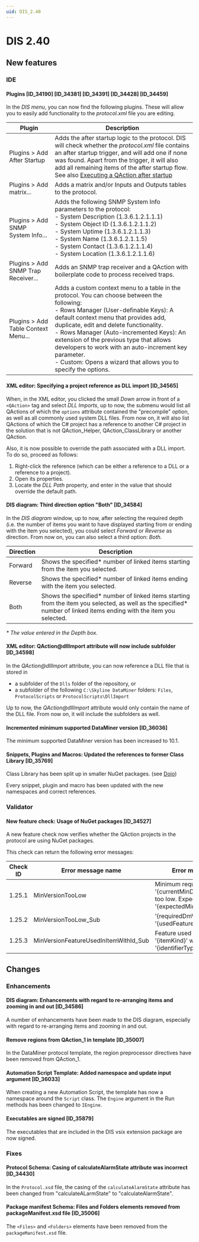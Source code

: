 ```yaml
---
uid: DIS_2.40
---
```


# DIS 2.40

## New features

### IDE

#### Plugins [ID_34190] [ID_34381] [ID_34391] [ID_34428] [ID_34459]

In the *DIS menu*, you can now find the following plugins. These will allow you to easily add functionality to the *protocol.xml* file you are editing.

| Plugin | Description |
|--------|-------------|
| Plugins \> Add After Startup | Adds the after startup logic to the protocol. DIS will check whether the *protocol.xml* file contains an after startup trigger, and will add one if none was found. Apart from the trigger, it will also add all remaining items of the after startup flow.<br>See also [Executing a QAction after startup](xref:LogicExamples#executing-a-qaction-after-startup) |
| Plugins \> Add matrix... | Adds a matrix and/or Inputs and Outputs tables to the protocol. |
| Plugins \> Add SNMP System Info... | Adds the following SNMP System Info parameters to the protocol:<br>- System Description (1.3.6.1.2.1.1.1)<br>- System Object ID (1.3.6.1.2.1.1.2)<br>- System Uptime (1.3.6.1.2.1.1.3)<br>- System Name (1.3.6.1.2.1.1.5)<br>- System Contact (1.3.6.1.2.1.1.4)<br>- System Location (1.3.6.1.2.1.1.6) |
| Plugins \> Add SNMP Trap Receiver... | Adds an SNMP trap receiver and a QAction with boilerplate code to process received traps. |
| Plugins \> Add Table Context Menu... | Adds a custom context menu to a table in the protocol. You can choose between the following:<br>- Rows Manager (User-definable Keys): A default context menu that provides add, duplicate, edit and delete functionality.<br>- Rows Manager (Auto-incremented Keys): An extension of the previous type that allows developers to work with an auto-increment key parameter.<br>- Custom: Opens a wizard that allows you to specify the options. |

#### XML editor: Specifying a project reference as DLL import [ID_34565]

When, in the XML editor, you clicked the small *Down* arrow in front of a `<QAction>` tag and select *DLL Imports*, up to now, the submenu would list all QActions of which the `options` attribute contained the "precompile" option, as well as all commonly used system DLL files. From now on, it will also list QActions of which the C# project has a reference to another C# project in the solution that is not QAction_Helper, QAction_ClassLibrary or another QAction.

Also, it is now possible to override the path associated with a DLL import. To do so, proceed as follows:

1. Right-click the reference (which can be either a reference to a DLL or a reference to a project).
1. Open its properties.
1. Locate the *DLL Path* property, and enter in the value that should override the default path.

#### DIS diagram: Third direction option "Both" [ID_34584]

In the *DIS diagram* window, up to now, after selecting the required depth (i.e. the number of items you want to have displayed starting from or ending with the item you selected), you could select *Forward* or *Reverse* as direction. From now on, you can also select a third option: *Both*.

| Direction | Description |
|-----------|-------------|
| Forward   | Shows the specified\* number of linked items starting from the item you selected. |
| Reverse   | Shows the specified\* number of linked items ending with the item you selected.   |
| Both      | Shows the specified\* number of linked items starting from the item you selected, as well as the specified\* number of linked items ending with the item you selected. |

*\* The value entered in the Depth box.*

#### XML editor: QAction\@dllImport attribute will now include subfolder [ID_34598]

In the *QAction\@dllImport* attribute, you can now reference a DLL file that is stored in

- a subfolder of the `Dlls` folder of the repository, or
- a subfolder of the following `C:\Skyline DataMiner` folders: `Files`, `ProtocolScripts` or `ProtocolScripts\DllImport`

Up to now, the *QAction\@dllImport* attribute would only contain the name of the DLL file. From now on, it will include the subfolders as well.

#### Incremented minimum supported DataMiner version [ID_36036]

The minimum supported DataMiner version has been increased to 10.1.

#### Snippets, Plugins and Macros: Updated the references to former Class Library [ID_35769]

Class Library has been split up in smaller NuGet packages. (see [Dojo](https://community.dataminer.services/unlimited-devops-power-at-your-fingertips-code-library-nuget-packages-are-living-on-the-cloud))

Every snippet, plugin and macro has been updated with the new namespaces and correct references.

### Validator

#### New feature check: Usage of NuGet packages [ID_34527]

A new feature check now verifies whether the QAction projects in the protocol are using NuGet packages.

This check can return the following error messages:

| Check ID | Error message name | Error message |
|--|--|--|
| 1.25.1 | MinVersionTooLow | Minimum required version '{currentMinDmVersion}' too low. Expected value '{expectedMinDmVersion}'. |
| 1.25.2 | MinVersionTooLow_Sub | '{requiredDmVersion}' : '{usedFeature}' |
| 1.25.3 | MinVersionFeatureUsedInItemWithId_Sub | Feature used in '{itemKind}' with '{identifierType}' '{itemId}'. |

## Changes

### Enhancements

#### DIS diagram: Enhancements with regard to re-arranging items and zooming in and out [ID_34586]

A number of enhancements have been made to the DIS diagram, especially with regard to re-arranging items and zooming in and out.

#### Remove regions from QAction_1 in template [ID_35007]

In the DataMiner protocol template, the region preprocessor directives have been removed from QAction_1.

#### Automation Script Template: Added namespace and update input argument [ID_36033]

When creating a new Automation Script, the template has now a namespace around the `Script` class. The `Engine` argument in the Run methods has been changed to `IEngine`.

#### Executables are signed [ID_35879]

The executables that are included in the DIS vsix extension package are now signed.

### Fixes

#### Protocol Schema: Casing of calculateAlarmState attribute was incorrect [ID_34430]

In the `Protocol.xsd` file, the casing of the `calculateAlarmState` attribute has been changed from "calculateALarmState" to "calculateAlarmState".

#### Package manifest Schema: Files and Folders elements removed from packageManifest.xsd file [ID_35006]

The `<Files>` and `<Folders>` elements have been removed from the `packageManifest.xsd` file.
